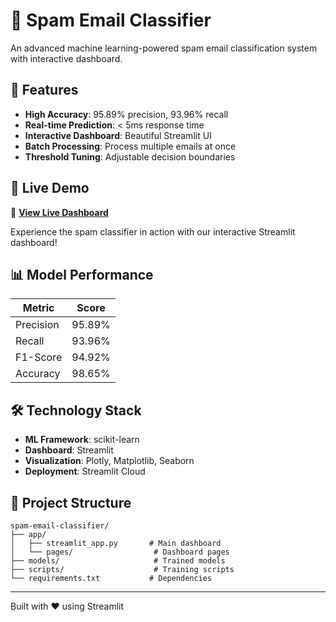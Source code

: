 # 📧 Spam Email Classifier

An advanced machine learning-powered spam email classification system with interactive dashboard.

## 🌟 Features

- **High Accuracy**: 95.89% precision, 93.96% recall
- **Real-time Prediction**: < 5ms response time
- **Interactive Dashboard**: Beautiful Streamlit UI
- **Batch Processing**: Process multiple emails at once
- **Threshold Tuning**: Adjustable decision boundaries

## 🚀 Live Demo

🔗 **[View Live Dashboard]([[https://spam-email-detec-master.streamlit.app/](https://spam-email-detec-master.streamlit.app/Live_Prediction)](https://spam-email-detec-master.streamlit.app/Live_Prediction))**

Experience the spam classifier in action with our interactive Streamlit dashboard!

## 📊 Model Performance

| Metric | Score |
|--------|-------|
| Precision | 95.89% |
| Recall | 93.96% |
| F1-Score | 94.92% |
| Accuracy | 98.65% |

## 🛠️ Technology Stack

- **ML Framework**: scikit-learn
- **Dashboard**: Streamlit
- **Visualization**: Plotly, Matplotlib, Seaborn
- **Deployment**: Streamlit Cloud

## 📁 Project Structure

```
spam-email-classifier/
├── app/
│   ├── streamlit_app.py       # Main dashboard
│   └── pages/                  # Dashboard pages
├── models/                     # Trained models
├── scripts/                    # Training scripts
└── requirements.txt           # Dependencies
```

---
Built with ❤️ using Streamlit
